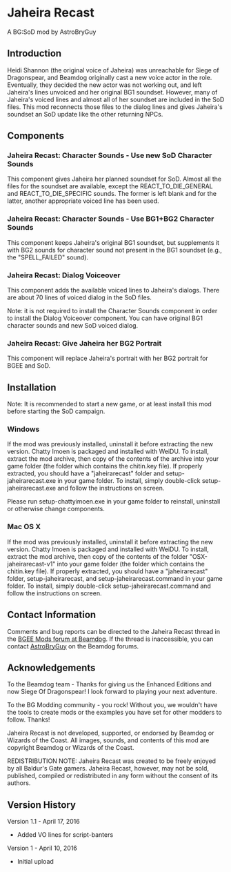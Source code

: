 # Jaheira Recast
A BG:SoD mod by AstroBryGuy


## Introduction

Heidi Shannon (the original voice of Jaheira) was unreachable for Siege of Dragonspear, and Beamdog originally cast a new voice actor in the role. Eventually, they decided the new actor was not working out, and left Jaheira's lines unvoiced and her original BG1 soundset. However, many of Jaheira's voiced lines and almost all of her soundset are included in the SoD files. This mod reconnects those files to the dialog lines and gives Jaheira's soundset an SoD update like the other returning NPCs.


## Components

### Jaheira Recast: Character Sounds - Use new SoD Character Sounds

This component gives Jaheira her planned soundset for SoD. Almost all the files for the soundset are available, except the REACT_TO_DIE_GENERAL and REACT_TO_DIE_SPECIFIC sounds. The former is left blank and for the latter, another appropriate voiced line has been used.

### Jaheira Recast: Character Sounds - Use BG1+BG2 Character Sounds

This component keeps Jaheira's original BG1 soundset, but supplements it with BG2 sounds for character sound not present in the BG1 soundset (e.g., the "SPELL_FAILED" sound).

### Jaheira Recast: Dialog Voiceover

This component adds the available voiced lines to Jaheira's dialogs. There are about 70 lines of voiced dialog in the SoD files.

Note: it is not required to install the Character Sounds component in order to install the Dialog Voiceover component. You can have original BG1 character sounds and new SoD voiced dialog.

### Jaheira Recast: Give Jaheira her BG2 Portrait

This component will replace Jaheira's portrait with her BG2 portrait for BGEE and SoD.


## Installation

Note: It is recommended to start a new game, or at least install this mod before starting the SoD campaign.

### Windows 
If the mod was previously installed, uninstall it before extracting the new version. Chatty Imoen is packaged and installed with WeiDU. To install, extract the mod archive, then copy of the contents of the archive into your game folder (the folder which contains the chitin.key file). If properly extracted, you should have a "jaheirarecast" folder and setup-jaheirarecast.exe in your game folder. To install, simply double-click setup-jaheirarecast.exe and follow the instructions on screen. 

Please run setup-chattyimoen.exe in your game folder to reinstall, uninstall or otherwise change components. 

### Mac OS X 
If the mod was previously installed, uninstall it before extracting the new version. Chatty Imoen is packaged and installed with WeiDU. To install, extract the mod archive, then copy of the contents of the folder "OSX-jaheirarecast-v1" into your game folder (the folder which contains the chitin.key file). If properly extracted, you should have a "jaheirarecast" folder, setup-jaheirarecast, and setup-jaheirarecast.command in your game folder. To install, simply double-click setup-jaheirarecast.command and follow the instructions on screen. 


## Contact Information

Comments and bug reports can be directed to the Jaheira Recast thread in the [BGEE Mods forum at Beamdog](https://forums.beamdog.com/categories/bg%3Aee-mods).  If the thread is inaccessible, you can contact [AstroBryGuy](https://forums.beamdog.com/profile/AstroBryGuy) on the Beamdog forums.


## Acknowledgements 

To the Beamdog team - Thanks for giving us the Enhanced Editions and now Siege Of Dragonspear! I look forward to playing your next adventure.

To the BG Modding community - you rock! Without you, we wouldn't have the tools to create mods or the examples you have set for other modders to follow. Thanks!

Jaheira Recast is not developed, supported, or endorsed by Beamdog or Wizards of the Coast. All images, sounds, and contents of this mod are copyright Beamdog or Wizards of the Coast.

REDISTRIBUTION NOTE: Jaheira Recast was created to be freely enjoyed by all Baldur's Gate gamers. Jaheira Recast, however, may not be sold, published, compiled or redistributed in any form without the consent of its authors.


## Version History

Version 1.1 - April 17, 2016

- Added VO lines for script-banters

Version 1 - April 10, 2016

- Initial upload
